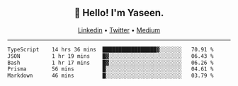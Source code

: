 <h2 align="center">👋 Hello! I'm Yaseen.</h2>
<p align="center">
  <a href="https://www.linkedin.com/in/yaseenkc/">Linkedin</a> •
  <a href="https://twitter.com/yaseeenkc">Twitter</a> •
  <a href="https://medium.com/@yaseen-kc">Medium</a>
</p>


<!--- 🔭 I’m currently working at []() as an  -->
<!--- - 💬 Ask me about **Javascript, React and Git** -->
<!--- - 📫 How to reach me: [@kc.yaseen](https://instagram.com/kc.yaseen) on Instagram -->
<!--- - ⚡ Fun fact: Big Fan of the :zap: emoji -->

-------

<!--START_SECTION:waka-->

```txt
TypeScript    14 hrs 36 mins  █████████████████▓░░░░░░░   70.91 %
JSON          1 hr 19 mins    █▓░░░░░░░░░░░░░░░░░░░░░░░   06.43 %
Bash          1 hr 17 mins    █▓░░░░░░░░░░░░░░░░░░░░░░░   06.26 %
Prisma        56 mins         █░░░░░░░░░░░░░░░░░░░░░░░░   04.61 %
Markdown      46 mins         █░░░░░░░░░░░░░░░░░░░░░░░░   03.79 %
```

<!--END_SECTION:waka-->
